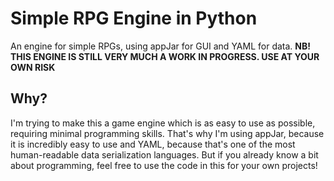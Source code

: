 # Simple RPG Engine in Python
An engine for simple RPGs, using appJar for GUI and YAML for data.
**NB! THIS ENGINE IS STILL VERY MUCH A WORK IN PROGRESS. USE AT YOUR OWN RISK**

## Why?
I'm trying to make this a game engine which is as easy to use as possible, requiring minimal programming skills.
That's why I'm using appJar, because it is incredibly easy to use and YAML, because that's one of the most human-readable data serialization languages. 
But if you already know a bit about programming, feel free to use the code in this for your own projects!
